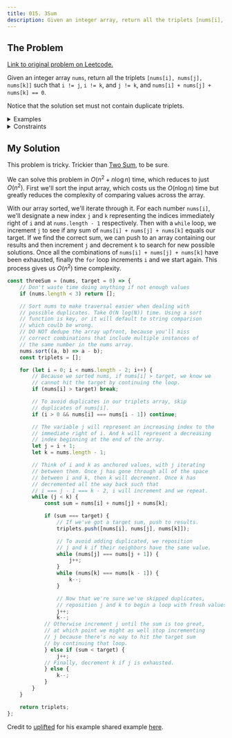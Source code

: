 ```yaml
---
title: 015. 3Sum
description: Given an integer array, return all the triplets [nums[i], nums[j], nums[k]] such that i != j, i != k, and j != k, and nums[i] + nums[j] + nums[k] == 0.
---
```


## The Problem

[Link to original problem on Leetcode.](https://leetcode.com/problems/3sum/)

Given an integer array `nums`, return all the triplets `[nums[i], nums[j], nums[k]]` such that `i != j`, `i != k`, and `j != k`, and `nums[i] + nums[j] + nums[k] == 0`.

Notice that the solution set must not contain duplicate triplets.

<details>
<summary>Examples</summary>

Example 1:

```
Input: nums = [-1,0,1,2,-1,-4]
Output: [[-1,-1,2],[-1,0,1]]
```

Example 2:

```
Input: nums = []
Output: []
```

Example 3:

```
Input: nums = [0]
Output: []
```
</details>

<details>
<summary>Constraints</summary>

- 0 <= `nums.length` <= 3000
-  -10<sup>5</sup> <= `nums[i]` <= 10<sup>5</sup>
</details>

## My Solution

This problem is tricky. Trickier than [Two Sum](/coding-questions/leetcode-001-two-sum), to be sure.

We can solve this problem in $O(n{^2} + n \log n)$ time, which reduces to just $O(n{^2})$. First we'll sort the input array, which costs us the $O(n \log n)$ time but greatly reduces the complexity of comparing values across the array.

With our array sorted, we'll iterate through it. For each number `nums[i]`, we'll designate a new index `j` and `k` representing the indices immediately right of `i` and at `nums.length - 1` respectively. Then with a `while` loop, we increment `j` to see if any sum of `nums[i] + nums[j] + nums[k]` equals our target. If we find the correct sum, we can push to an array containing our results and then increment `j` and decrement `k` to search for new possible solutions. Once all the combinations of `nums[i] + nums[j] + nums[k]` have been exhausted, finally the `for` loop increments `i` and we start again. This process gives us $O(n{^2})$ time complexity.

```javascript
const threeSum = (nums, target = 0) => {
	// Don't waste time doing anything if not enough values
	if (nums.length < 3) return [];

	// Sort nums to make traversal easier when dealing with
	// possible duplicates. Take O(N log(N)) time. Using a sort
	// function is key, or it will default to string comparison
	// which coulb be wrong.
	// DO NOT dedupe the array upfront, because you'll miss
	// correct combinations that include multiple instances of
	// the same number in the nums array.
	nums.sort((a, b) => a - b);
	const triplets = [];

	for (let i = 0; i < nums.length - 2; i++) {
		// Because we sorted nums, if nums[i] > target, we know we
		// cannot hit the target by continuing the loop.
		if (nums[i] > target) break;

		// To avoid duplicates in our triplets array, skip
		// duplicates of nums[i].
		if (i > 0 && nums[i] === nums[i - 1]) continue;

		// The variable j will represent an increasing index to the
		// immediate right of i. And k will represent a decreasing
		// index beginning at the end of the array.
		let j = i + 1;
		let k = nums.length - 1;

		// Think of i and k as anchored values, with j iterating
		// between them. Once j has gone through all of the space
		// between i and k, then k will decrement. Once k has
		// decremented all the way back such that
		// i === j - 1 === k - 2, i will increment and we repeat.
		while (j < k) {
			const sum = nums[i] + nums[j] + nums[k];

			if (sum === target) {
				// If we've got a target sum, push to results.
				triplets.push([nums[i], nums[j], nums[k]]);

				// To avoid adding duplicated, we reposition
				// j and k if their neighbors have the same value.
				while (nums[j] === nums[j + 1]) {
					j++;
				}
				while (nums[k] === nums[k - 1]) {
					k--;
				}

				// Now that we're sure we've skipped duplicates,
				// reposition j and k to begin a loop with fresh values.
				j++;
				k--;
			// Otherwise increment j until the sum is too great,
			// at which point we might as well stop incrementing
			// j because there's no way to hit the target sum
			// by continuing that loop.
			} else if (sum < target) {
				j++;
			// Finally, decrement k if j is exhausted.
			} else {
				k--;
			}
		}
	}

	return triplets;
};
```

Credit to [uplifted](https://leetcode.com/uplifted) for his example shared example [here](https://leetcode.com/problems/3sum/discuss/281302/JavaScript-with-lots-of-explanatory-comments!).